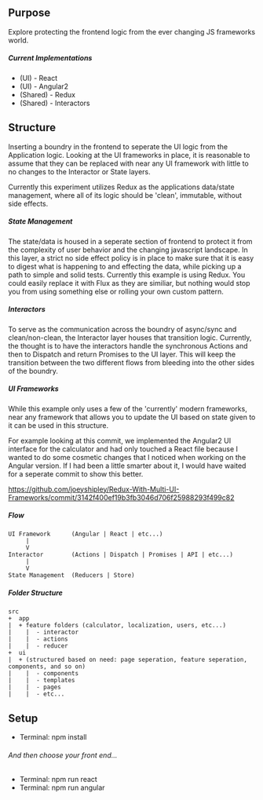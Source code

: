 ## Purpose ##

Explore protecting the frontend logic from the ever changing JS frameworks world.

##### Current Implementations #####

* (UI) - React
* (UI) - Angular2
* (Shared) - Redux
* (Shared) - Interactors

## Structure ##

Inserting a boundry in the frontend to seperate the UI logic from the Application logic. Looking at the UI frameworks in place, it is reasonable to assume that they can be replaced with near any UI framework with little to no changes to the Interactor or State layers.

Currently this experiment utilizes Redux as the applications data/state management, where all of its logic should be 'clean', immutable, without side effects. 

##### State Management #####

The state/data is housed in a seperate section of frontend to protect it from the complexity of user behavior and the changing javascript landscape. In this layer, a strict no side effect policy is in place to make sure that it is easy to digest what is happening to and effecting the data, while picking up a path to simple and solid tests. Currently this example is using Redux. You could easily replace it with Flux as they are similiar, but nothing would stop you from using something else or rolling your own custom pattern.

##### Interactors #####

To serve as the communication across the boundry of async/sync and clean/non-clean, the Interactor layer houses that transition logic. Currently, the thought is to have the interactors handle the synchronous Actions and then to Dispatch and return Promises to the UI layer. This will keep the transition between the two different flows from bleeding into the other sides of the boundry.

##### UI Frameworks #####

While this example only uses a few of the 'currently' modern frameworks, near any framework that allows you to update the UI based on state given to it can be used in this structure.

For example looking at this commit, we implemented the Angular2 UI interface for the calculator and had only touched a React file because I wanted to do some cosmetic changes that I noticed when working on the Angular version. If I had been a little smarter about it, I would have waited for a seperate commit to show this better. 

https://github.com/joeyshipley/Redux-With-Multi-UI-Frameworks/commit/3142f400ef19b3fb3046d706f25988293f499c82

##### Flow #####

```
UI Framework      (Angular | React | etc...)
     |
     V
Interactor        (Actions | Dispatch | Promises | API | etc...)
     |
     V
State Management  (Reducers | Store)
```

##### Folder Structure #####

```
src
+  app
|  + feature folders (calculator, localization, users, etc...)
|    |  - interactor
|    |  - actions
|    |  - reducer
+  ui 
|  + (structured based on need: page seperation, feature seperation, components, and so on)
|    |  - components
|    |  - templates
|    |  - pages
|    |  - etc...
```

## Setup ##

* Terminal: npm install

###### And then choose your front end... ######

* Terminal: npm run react
* Terminal: npm run angular
